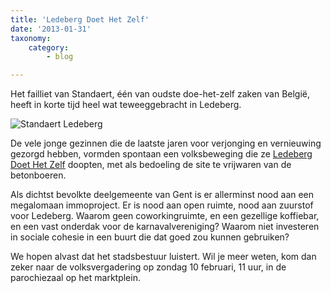 ```yaml
---
title: 'Ledeberg Doet Het Zelf'
date: '2013-01-31'
taxonomy:
    category:
        - blog

---
```


Het failliet van Standaert, één van oudste doe-het-zelf zaken van België, heeft in korte tijd heel wat teweeggebracht in Ledeberg.

![Standaert Ledeberg](/images/Standaert.jpg)

De vele jonge gezinnen die de laatste jaren voor verjonging en vernieuwing gezorgd hebben, vormden spontaan een volksbeweging die ze [Ledeberg Doet Het Zelf](http://www.ledebergdoethetzelf.be/) doopten, met als bedoeling de site te vrijwaren van de betonboeren.

Als dichtst bevolkte deelgemeente van Gent is er allerminst nood aan een megalomaan immoproject. Er is nood aan open ruimte, nood aan zuurstof voor Ledeberg. Waarom geen coworkingruimte, en een gezellige koffiebar, en een vast onderdak voor de karnavalvereniging? Waarom niet investeren in sociale cohesie in een buurt die dat goed zou kunnen gebruiken?

We hopen alvast dat het stadsbestuur luistert. Wil je meer weten, kom dan zeker naar de volksvergadering op zondag 10 februari, 11 uur, in de parochiezaal op het marktplein.


